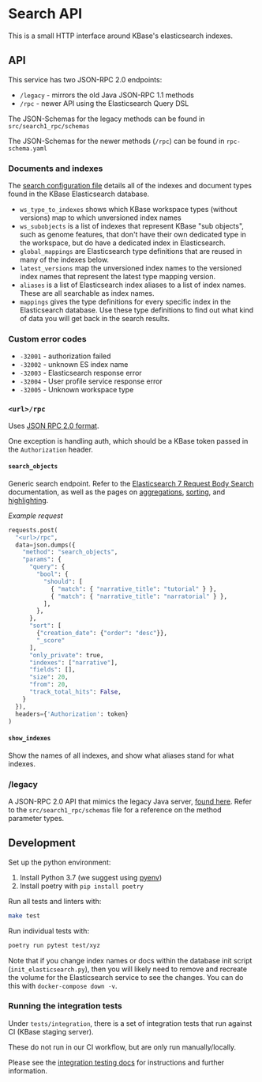 # Search API

This is a small HTTP interface around KBase's elasticsearch indexes.

## API

This service has two JSON-RPC 2.0 endpoints:

* `/legacy` - mirrors the old Java JSON-RPC 1.1 methods
* `/rpc` - newer API using the Elasticsearch Query DSL

The JSON-Schemas for the legacy methods can be found in `src/search1_rpc/schemas`

The JSON-Schemas for the newer methods (`/rpc`) can be found in `rpc-schema.yaml`

### Documents and indexes

The [search configuration file](https://github.com/kbase/index_runner_spec/blob/master/config.yaml) details all of the indexes and document types found in the KBase Elasticsearch database.

* `ws_type_to_indexes` shows which KBase workspace types (without versions) map to which unversioned index names
* `ws_subobjects` is a list of indexes that represent KBase "sub objects", such as genome features, that don't have their own dedicated type in the workspace, but do have a dedicated index in Elasticsearch.
* `global_mappings` are Elasticsearch type definitions that are reused in many of the indexes below.
* `latest_versions` map the unversioned index names to the versioned index names that represent the latest type mapping version.
* `aliases` is a list of Elasticsearch index aliases to a list of index names. These are all searchable as index names.
* `mappings` gives the type definitions for every specific index in the Elasticsearch database. Use these type definitions to find out what kind of data you will get back in the search results.

### Custom error codes

* `-32001` - authorization failed
* `-32002` - unknown ES index name
* `-32003` - Elasticsearch response error
* `-32004` - User profile service response error
* `-32005` - Unknown workspace type

### `<url>/rpc`

Uses [JSON RPC 2.0 format](https://www.jsonrpc.org/specification).

One exception is handling auth, which should be a KBase token passed in the `Authorization` header.

#### `search_objects`

Generic search endpoint. Refer to the [Elasticsearch 7 Request Body Search](https://www.elastic.co/guide/en/elasticsearch/reference/7.x/search-request-body.html) documentation, as well as the pages on [aggregations](https://www.elastic.co/guide/en/elasticsearch/reference/current/search-aggregations.html), [sorting](https://www.elastic.co/guide/en/elasticsearch/reference/7.5/search-request-body.html#request-body-search-sort), and [highlighting](https://www.elastic.co/guide/en/elasticsearch/reference/7.5/search-request-body.html#request-body-search-highlighting).

_Example request_

```py
requests.post(
  "<url>/rpc",
  data=json.dumps({
    "method": "search_objects",
    "params": {
      "query": {
        "bool": {
          "should": [
            { "match": { "narrative_title": "tutorial" } },
            { "match": { "narrative_title": "narratorial" } },
          ],
        },
      },
      "sort": [
        {"creation_date": {"order": "desc"}},
        "_score"
      ],
      "only_private": true,
      "indexes": ["narrative"],
      "fields": [],
      "size": 20,
      "from": 20,
      "track_total_hits": False,
    }
  }),
  headers={'Authorization': token}
)
```

#### `show_indexes`

Show the names of all indexes, and show what aliases stand for what indexes.

### <url>/legacy

A JSON-RPC 2.0 API that mimics the legacy Java server, [found here](https://github.com/kbase/KBaseSearchEngin://github.com/kbase/KBaseSearchEngine). Refer to the `src/search1_rpc/schemas` file for a reference on the method parameter types.

## Development

Set up the python environment:

1. Install Python 3.7 (we suggest using [pyenv](https://github.com/pyenv/pyenv))
1. Install poetry with `pip install poetry`

Run all tests and linters with:

```sh
make test
```

Run individual tests with:

```sh
poetry run pytest test/xyz
```

Note that if you change index names or docs within the database init script
(`init_elasticsearch.py`), then you will likely need to remove and recreate the
volume for the Elasticsearch service to see the changes. You can do this with `docker-compose down -v`.

### Running the integration tests

Under `tests/integration`, there is a set of integration tests that run against CI (KBase staging server).

These do not run in our CI workflow, but are only run manually/locally.

Please see the [integration testing docs](docs/integration-testing.md) for instructions and further information.
